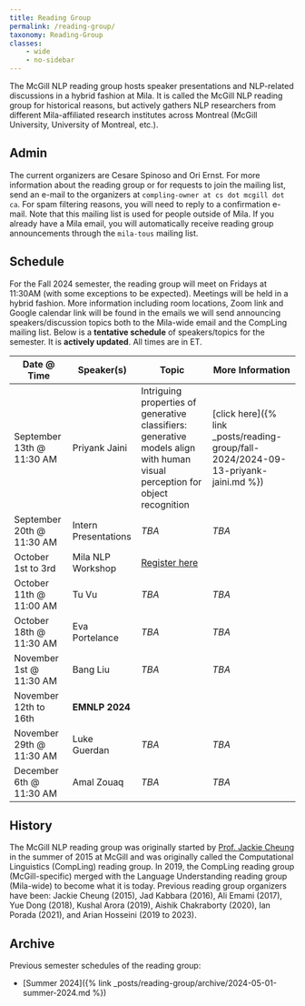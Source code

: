 ```yaml
---
title: Reading Group
permalink: /reading-group/
taxonomy: Reading-Group
classes:
    - wide
    - no-sidebar
---
```


The McGill NLP reading group hosts speaker presentations and NLP-related discussions in a hybrid fashion at Mila. It is called the McGill NLP reading group for historical reasons, but actively gathers NLP researchers from different Mila-affiliated research institutes across Montreal (McGill University, University of Montreal, etc.).

## Admin

The current organizers are Cesare Spinoso and Ori Ernst. For more information about the reading group or for requests to join the mailing list, send an e-mail to the organizers at `compling-owner at cs dot mcgill dot ca`. For spam filtering reasons, you will need to reply to a confirmation e-mail. Note that this mailing list is used for people outside of Mila. If you already have a Mila email, you will automatically receive reading group announcements through the `mila-tous` mailing list.

## Schedule

For the Fall 2024 semester, the reading group will meet on Fridays at 11:30AM (with some exceptions to be expected). Meetings will be held in a hybrid fashion. More information including room locations, Zoom link and Google calendar link will be found in the emails we will send announcing speakers/discussion topics both to the Mila-wide email and the CompLing mailing list. Below is a **tentative schedule** of speakers/topics for the semester. It is **actively updated**. All times are in ET.

| **Date @ Time** | **Speaker(s)** | **Topic** | **More Information** |
|---|---|---|---|
| September 13th @ 11:30 AM | Priyank Jaini | Intriguing properties of generative classifiers: generative models align with human visual perception for object recognition | [click here]({% link _posts/reading-group/fall-2024/2024-09-13-priyank-jaini.md %}) |
| September 20th @ 11:30 AM | Intern Presentations | *TBA* | *TBA* |
| October 1st to 3rd | Mila NLP Workshop | [Register here](https://mila.quebec/en/event/workshop-nlp-in-the-era-of-generative-ai-cognitive-sciences-and-societal-transformation) | | |
| October 11th @ 11:00 AM | Tu Vu | *TBA* | *TBA* |
| October 18th @ 11:30 AM | Eva Portelance | *TBA* | *TBA* |
| November 1st @ 11:30 AM | Bang Liu | *TBA* | *TBA* |
| November 12th to 16th | **EMNLP 2024** | | |
| November 29th @ 11:30 AM | Luke Guerdan | *TBA* | *TBA* |
| December 6th @ 11:30 AM | Amal Zouaq | *TBA* | *TBA* |

## History

The McGill NLP reading group was originally started by [Prof. Jackie Cheung](https://www.cs.mcgill.ca/~jcheung/) in the summer of 2015 at McGill and was originally called the Computational Linguistics (CompLing) reading group. In 2019, the CompLing reading group (McGill-specific) merged with the Language Understanding reading group (Mila-wide) to become what it is today. Previous reading group organizers have been: Jackie Cheung (2015), Jad Kabbara (2016), Ali Emami (2017), Yue Dong (2018), Kushal Arora (2019), Aishik Chakraborty (2020), Ian Porada (2021), and Arian Hosseini (2019 to 2023).

## Archive

Previous semester schedules of the reading group:
- [Summer 2024]({% link _posts/reading-group/archive/2024-05-01-summer-2024.md %})
